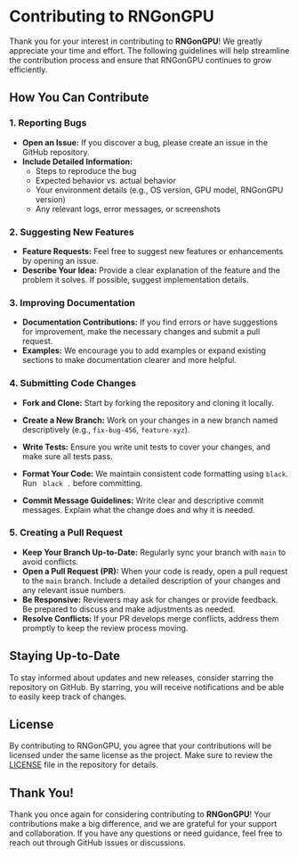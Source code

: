 # Contributing to **RNGonGPU**

Thank you for your interest in contributing to **RNGonGPU**! We greatly appreciate your time and effort. The following guidelines will help streamline the contribution process and ensure that RNGonGPU continues to grow efficiently.

## How You Can Contribute


### 1. Reporting Bugs
- **Open an Issue:** If you discover a bug, please create an issue in the GitHub repository.
- **Include Detailed Information:**
    - Steps to reproduce the bug
    - Expected behavior vs. actual behavior
    - Your environment details (e.g., OS version, GPU model, RNGonGPU version)
    - Any relevant logs, error messages, or screenshots

### 2. Suggesting New Features
- **Feature Requests:** Feel free to suggest new features or enhancements by opening an issue.
- **Describe Your Idea:** Provide a clear explanation of the feature and the problem it solves. If possible, suggest implementation details.

### 3. Improving Documentation
- **Documentation Contributions:** If you find errors or have suggestions for improvement, make the necessary changes and submit a pull request.
- **Examples:** We encourage you to add examples or expand existing sections to make documentation clearer and more helpful.

### 4. Submitting Code Changes
- **Fork and Clone:** Start by forking the repository and cloning it locally.
- **Create a New Branch:** Work on your changes in a new branch named descriptively (e.g., `fix-bug-456`, `feature-xyz`).
- **Write Tests:** Ensure you write unit tests to cover your changes, and make sure all tests pass.
- **Format Your Code:** We maintain consistent code formatting using `black`. Run ` black .` before committing.

- **Commit Message Guidelines:** Write clear and descriptive commit messages. Explain what the change does and why it is needed.

### 5. Creating a Pull Request
- **Keep Your Branch Up-to-Date:** Regularly sync your branch with `main` to avoid conflicts.
- **Open a Pull Request (PR):** When your code is ready, open a pull request to the `main` branch. Include a detailed description of your changes and any relevant issue numbers.
- **Be Responsive:** Reviewers may ask for changes or provide feedback. Be prepared to discuss and make adjustments as needed.
- **Resolve Conflicts:** If your PR develops merge conflicts, address them promptly to keep the review process moving.

## Staying Up-to-Date
To stay informed about updates and new releases, consider starring the repository on GitHub. By starring, you will receive notifications and be able to easily keep track of changes.

## License
By contributing to RNGonGPU, you agree that your contributions will be licensed under the same license as the project. Make sure to review the [LICENSE](LICENSE) file in the repository for details.

## Thank You!
Thank you once again for considering contributing to  **RNGonGPU**! Your contributions make a big difference, and we are grateful for your support and collaboration. If you have any questions or need guidance, feel free to reach out through GitHub issues or discussions.
